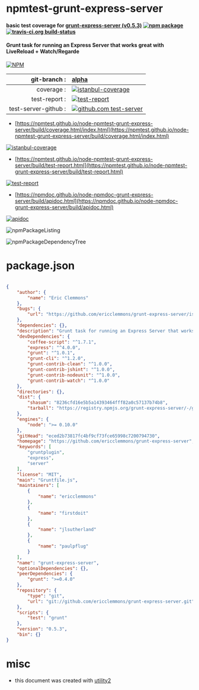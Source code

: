 # npmtest-grunt-express-server

#### basic test coverage for  [grunt-express-server (v0.5.3)](https://github.com/ericclemmons/grunt-express-server)  [![npm package](https://img.shields.io/npm/v/npmtest-grunt-express-server.svg?style=flat-square)](https://www.npmjs.org/package/npmtest-grunt-express-server) [![travis-ci.org build-status](https://api.travis-ci.org/npmtest/node-npmtest-grunt-express-server.svg)](https://travis-ci.org/npmtest/node-npmtest-grunt-express-server)

#### Grunt task for running an Express Server that works great with LiveReload + Watch/Regarde

[![NPM](https://nodei.co/npm/grunt-express-server.png?downloads=true&downloadRank=true&stars=true)](https://www.npmjs.com/package/grunt-express-server)

| git-branch : | [alpha](https://github.com/npmtest/node-npmtest-grunt-express-server/tree/alpha)|
|--:|:--|
| coverage : | [![istanbul-coverage](https://npmtest.github.io/node-npmtest-grunt-express-server/build/coverage.badge.svg)](https://npmtest.github.io/node-npmtest-grunt-express-server/build/coverage.html/index.html)|
| test-report : | [![test-report](https://npmtest.github.io/node-npmtest-grunt-express-server/build/test-report.badge.svg)](https://npmtest.github.io/node-npmtest-grunt-express-server/build/test-report.html)|
| test-server-github : | [![github.com test-server](https://npmtest.github.io/node-npmtest-grunt-express-server/GitHub-Mark-32px.png)](https://npmtest.github.io/node-npmtest-grunt-express-server/build/app/index.html) | | build-artifacts : | [![build-artifacts](https://npmtest.github.io/node-npmtest-grunt-express-server/glyphicons_144_folder_open.png)](https://github.com/npmtest/node-npmtest-grunt-express-server/tree/gh-pages/build)|

- [https://npmtest.github.io/node-npmtest-grunt-express-server/build/coverage.html/index.html](https://npmtest.github.io/node-npmtest-grunt-express-server/build/coverage.html/index.html)

[![istanbul-coverage](https://npmtest.github.io/node-npmtest-grunt-express-server/build/screenCapture.buildCi.browser.%252Ftmp%252Fbuild%252Fcoverage.lib.html.png)](https://npmtest.github.io/node-npmtest-grunt-express-server/build/coverage.html/index.html)

- [https://npmtest.github.io/node-npmtest-grunt-express-server/build/test-report.html](https://npmtest.github.io/node-npmtest-grunt-express-server/build/test-report.html)

[![test-report](https://npmtest.github.io/node-npmtest-grunt-express-server/build/screenCapture.buildCi.browser.%252Ftmp%252Fbuild%252Ftest-report.html.png)](https://npmtest.github.io/node-npmtest-grunt-express-server/build/test-report.html)

- [https://npmdoc.github.io/node-npmdoc-grunt-express-server/build/apidoc.html](https://npmdoc.github.io/node-npmdoc-grunt-express-server/build/apidoc.html)

[![apidoc](https://npmdoc.github.io/node-npmdoc-grunt-express-server/build/screenCapture.buildCi.browser.%252Ftmp%252Fbuild%252Fapidoc.html.png)](https://npmdoc.github.io/node-npmdoc-grunt-express-server/build/apidoc.html)

![npmPackageListing](https://npmtest.github.io/node-npmtest-grunt-express-server/build/screenCapture.npmPackageListing.svg)

![npmPackageDependencyTree](https://npmtest.github.io/node-npmtest-grunt-express-server/build/screenCapture.npmPackageDependencyTree.svg)



# package.json

```json

{
    "author": {
        "name": "Eric Clemmons"
    },
    "bugs": {
        "url": "https://github.com/ericclemmons/grunt-express-server/issues"
    },
    "dependencies": {},
    "description": "Grunt task for running an Express Server that works great with LiveReload + Watch/Regarde",
    "devDependencies": {
        "coffee-script": "^1.7.1",
        "express": "^4.0.0",
        "grunt": "^1.0.1",
        "grunt-cli": "^1.2.0",
        "grunt-contrib-clean": "^1.0.0",
        "grunt-contrib-jshint": "^1.0.0",
        "grunt-contrib-nodeunit": "^1.0.0",
        "grunt-contrib-watch": "^1.0.0"
    },
    "directories": {},
    "dist": {
        "shasum": "8236cfd16e5b5a14393464fff82a0c57137b74b8",
        "tarball": "https://registry.npmjs.org/grunt-express-server/-/grunt-express-server-0.5.3.tgz"
    },
    "engines": {
        "node": ">= 0.10.0"
    },
    "gitHead": "eced2b73817fc4bf9cf73fce65998c7200794730",
    "homepage": "https://github.com/ericclemmons/grunt-express-server",
    "keywords": [
        "gruntplugin",
        "express",
        "server"
    ],
    "license": "MIT",
    "main": "Gruntfile.js",
    "maintainers": [
        {
            "name": "ericclemmons"
        },
        {
            "name": "firstdoit"
        },
        {
            "name": "jlsutherland"
        },
        {
            "name": "paulpflug"
        }
    ],
    "name": "grunt-express-server",
    "optionalDependencies": {},
    "peerDependencies": {
        "grunt": ">=0.4.0"
    },
    "repository": {
        "type": "git",
        "url": "git://github.com/ericclemmons/grunt-express-server.git"
    },
    "scripts": {
        "test": "grunt"
    },
    "version": "0.5.3",
    "bin": {}
}
```



# misc
- this document was created with [utility2](https://github.com/kaizhu256/node-utility2)
